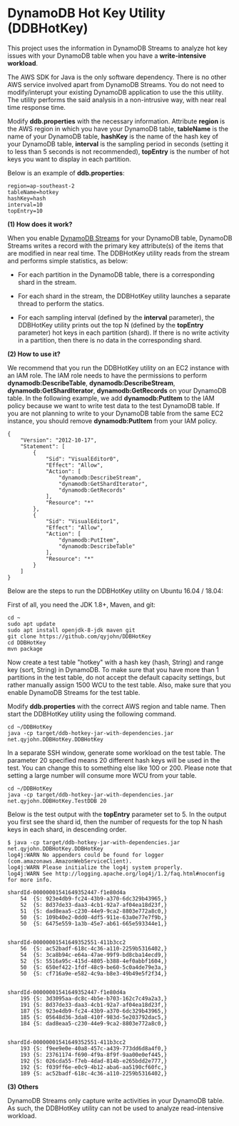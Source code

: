 # DynamoDB Hot Key Utility (DDBHotKey)

This project uses the information in DynamoDB Streams to analyze hot key issues with your DynamoDB table when you have a **write-intensive workload**.

The AWS SDK for Java is the only software dependency. There is no other AWS service involved apart from DynamoDB Streams. You do not need to modify/interupt your existing DynamoDB application to use the this utility. The utility performs the said analysis in a non-intrusive way, with near real time response time. 

Modify **ddb.properties** with the necessary information. Attribute **region** is the AWS region in which you have your DynamoDB table, **tableName** is the name of your DynamoDB table, **hashKey** is the name of the hash key of your DynamoDB table, **interval** is the sampling period in seconds (setting it to less than 5 seconds is not recommended), **topEntry** is the number of hot keys you want to display in each partition.

Below is an example of **ddb.properties**:

~~~~
region=ap-southeast-2
tableName=hotkey
hashKey=hash
interval=10
topEntry=10
~~~~

**(1) How does it work?**

When you enable [DynamoDB Streams](https://docs.aws.amazon.com/amazondynamodb/latest/developerguide/Streams.html) for your DynamoDB table, DynamoDB Streams writes a record with the primary key attribute(s) of the items that are modified in near real time. The DDBHotKey utility reads from the stream and performs simple statistics, as below:

- For each partition in the DynamoDB table, there is a corresponding shard in the stream. 

- For each shard in the stream, the DDBHotKey utility launches a separate thread to perform the statics.

- For each sampling interval (defined by the **interval** parameter), the DDBHotKey utility prints out the top N (defined by the **topEntry** parameter) hot keys in each partition (shard). If there is no write activity in a partition, then there is no data in the corresponding shard. 

**(2) How to use it?**

We recommend that you run the DDBHotKey utility on an EC2 instance with an IAM role. The IAM role needs to have the permissions to perform **dynamodb:DescribeTable**, **dynamodb:DescribeStream**, **dynamodb:GetShardIterator**, **dynamodb:GetRecords** on your DynamoDB table. In the following example, we add **dynamodb:PutItem** to the IAM policy because we want to write test data to the test DynamoDB table. If you are not planning to write to your DynamoDB table from the same EC2 instance, you should remove **dynamodb:PutItem** from your IAM policy. 

~~~~
{
    "Version": "2012-10-17",
    "Statement": [
        {
            "Sid": "VisualEditor0",
            "Effect": "Allow",
            "Action": [
                "dynamodb:DescribeStream",
                "dynamodb:GetShardIterator",
                "dynamodb:GetRecords"
            ],
            "Resource": "*"
        },
        {
            "Sid": "VisualEditor1",
            "Effect": "Allow",
            "Action": [
                "dynamodb:PutItem",
                "dynamodb:DescribeTable"
            ],
            "Resource": "*"
        }
    ]
}
~~~~

Below are the steps to run the DDBHotKey utility on Ubuntu 16.04 / 18.04:

First of all, you need the JDK 1.8+, Maven, and git:

~~~~
cd ~
sudo apt update
sudo apt install openjdk-8-jdk maven git
git clone https://github.com/qyjohn/DDBHotKey
cd DDBHotKey
mvn package
~~~~

Now create a test table "hotkey" with a hash key (hash, String) and range key (sort, String) in DynamoDB. To make sure that you have more than 1 partitions in the test table, do not accept the default capacity settings, but rather manually assign 1500 WCU to the test table. Also, make sure that you enable DynamoDB Streams for the test table.

Modify **ddb.properties** with the correct AWS region and table name. Then start the DDBHotKey utility using the following command.

~~~~
cd ~/DDBHotKey
java -cp target/ddb-hotkey-jar-with-dependencies.jar net.qyjohn.DDBHotKey.DDBHotKey 
~~~~

In a separate SSH window, generate some workload on the test table. The parameter 20 specified means 20 different hash keys will be used in the test. You can change this to something else like 100 or 200. Please note that setting a large number will consume more WCU from your table. 

~~~~
cd ~/DDBHotKey
java -cp target/ddb-hotkey-jar-with-dependencies.jar net.qyjohn.DDBHotKey.TestDDB 20
~~~~

Below is the test output with the **topEntry** parameter set to 5. In the output you first see the shard id, then the number of requests for the top N hash keys in each shard, in descending order.

~~~~
$ java -cp target/ddb-hotkey-jar-with-dependencies.jar net.qyjohn.DDBHotKey.DDBHotKey 
log4j:WARN No appenders could be found for logger (com.amazonaws.AmazonWebServiceClient).
log4j:WARN Please initialize the log4j system properly.
log4j:WARN See http://logging.apache.org/log4j/1.2/faq.html#noconfig for more info.

shardId-00000001541649352447-f1e80d4a
	54	{S: 923e4db9-fc24-43b9-a370-6dc329b43965,}
	52	{S: 8d37de33-daa3-4cb1-92a7-af04ea18d23f,}
	51	{S: dad8eaa5-c230-44e9-9ca2-8803e772a8c0,}
	50	{S: 109b40e2-0dd0-4df5-911e-63a0e77e7f9b,}
	50	{S: 6475e559-1a3b-45e7-ab61-665e593344e1,}


shardId-00000001541649352551-411b3cc2
	56	{S: ac52badf-618c-4c36-a110-2259b5316402,}
	54	{S: 3ca8b94c-e64a-47ae-99f9-bd8cba14ecd9,}
	52	{S: 5516a95c-415d-4805-b388-4ef0abbf1604,}
	50	{S: 650ef422-1fdf-48c9-be60-5c0a4de79e3a,}
	50	{S: cf716a9e-e582-4c9a-b8e3-49b49e5f2f34,}


shardId-00000001541649352447-f1e80d4a
	195	{S: 3d3095aa-dc8c-4b5e-b703-162c7c49a2a3,}
	191	{S: 8d37de33-daa3-4cb1-92a7-af04ea18d23f,}
	187	{S: 923e4db9-fc24-43b9-a370-6dc329b43965,}
	185	{S: 05648d36-3da8-410f-983d-5e203792dac5,}
	184	{S: dad8eaa5-c230-44e9-9ca2-8803e772a8c0,}


shardId-00000001541649352551-411b3cc2
	193	{S: f9ee9e0e-40a8-457c-a439-773dd6d8a4f0,}
	193	{S: 23761174-f690-4f9a-8f9f-9aa00e0ef445,}
	192	{S: 026cda55-f7eb-4dad-814b-e265bdd2e777,}
	192	{S: f039ff6e-e0c9-4b12-aba6-aa5190cf60fc,}
	189	{S: ac52badf-618c-4c36-a110-2259b5316402,}
~~~~

**(3) Others**

DynamoDB Streams only capture write activities in your DynamoDB table. As such, the DDBHotKey utility can not be used to analyze read-intensive workload. 


